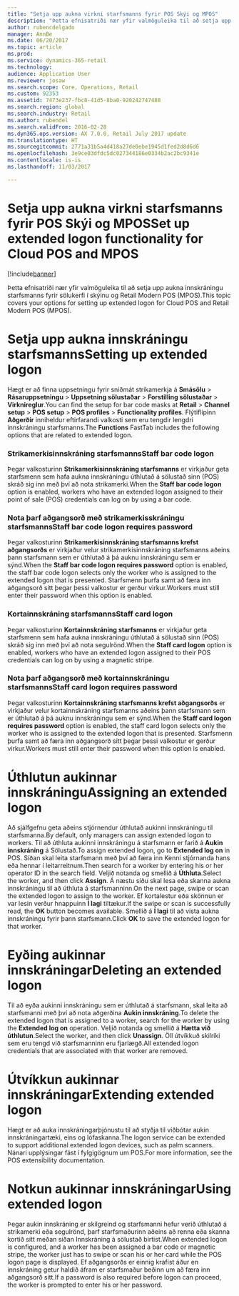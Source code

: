 ```yaml
---
title: "Setja upp aukna virkni starfsmanns fyrir POS Skýi og MPOS"
description: "Þetta efnisatriði nær yfir valmöguleika til að setja upp aukna innskráningu starfsmanns fyrir sölukerfi í skýinu og Retail Modern POS (MPOS)."
author: rubencdelgado
manager: AnnBe
ms.date: 06/20/2017
ms.topic: article
ms.prod: 
ms.service: dynamics-365-retail
ms.technology: 
audience: Application User
ms.reviewer: josaw
ms.search.scope: Core, Operations, Retail
ms.custom: 92353
ms.assetid: 7473e237-fbc8-41d5-8ba0-920242747488
ms.search.region: global
ms.search.industry: Retail
ms.author: rubendel
ms.search.validFrom: 2016-02-28
ms.dyn365.ops.version: AX 7.0.0, Retail July 2017 update
ms.translationtype: HT
ms.sourcegitcommit: 2771a31b5a4d418a27de0ebe1945d1fed2d8d6d6
ms.openlocfilehash: 3e9ce03dfdc5dc027344186e0334b2ac2bc9341e
ms.contentlocale: is-is
ms.lasthandoff: 11/03/2017

---
```


# <a name="set-up-extended-logon-functionality-for-cloud-pos-and-mpos"></a><span data-ttu-id="52ced-103">Setja upp aukna virkni starfsmanns fyrir POS Skýi og MPOS</span><span class="sxs-lookup"><span data-stu-id="52ced-103">Set up extended logon functionality for Cloud POS and MPOS</span></span>

[!include[banner](includes/banner.md)]


<span data-ttu-id="52ced-104">Þetta efnisatriði nær yfir valmöguleika til að setja upp aukna innskráningu starfsmanns fyrir sölukerfi í skýinu og Retail Modern POS (MPOS).</span><span class="sxs-lookup"><span data-stu-id="52ced-104">This topic covers your options for setting up extended logon for Cloud POS and Retail Modern POS (MPOS).</span></span>

<a name="setting-up-extended-logon"></a><span data-ttu-id="52ced-105">Setja upp aukna innskráningu starfsmanns</span><span class="sxs-lookup"><span data-stu-id="52ced-105">Setting up extended logon</span></span>
=========================

<span data-ttu-id="52ced-106">Hægt er að finna uppsetningu fyrir sniðmát strikamerkja á **Smásölu** &gt; **Rásaruppsetningu** &gt; **Uppsetning sölustaðar** &gt; **Forstilling sölustaðar** &gt; **Virknireglur**.</span><span class="sxs-lookup"><span data-stu-id="52ced-106">You can find the setup for bar code masks at **Retail** &gt; **Channel setup** &gt; **POS setup** &gt; **POS profiles** &gt; **Functionality profiles**.</span></span> <span data-ttu-id="52ced-107">Flýtiflipinn **Aðgerðir** inniheldur eftirfarandi valkosti sem eru tengdir lengdri innskráningu starfsmanns.</span><span class="sxs-lookup"><span data-stu-id="52ced-107">The **Functions** FastTab includes the following options that are related to extended logon.</span></span>

### <a name="staff-bar-code-logon"></a><span data-ttu-id="52ced-108">Strikamerkisinnskráning starfsmanns</span><span class="sxs-lookup"><span data-stu-id="52ced-108">Staff bar code logon</span></span>

<span data-ttu-id="52ced-109">Þegar valkosturinn **Strikamerkisinnskráning starfsmanns** er virkjaður geta starfsmenn sem hafa aukna innskráningu úthlutað á sölustað sinn (POS) skráð sig inn með því að nota strikamerki.</span><span class="sxs-lookup"><span data-stu-id="52ced-109">When the **Staff bar code logon** option is enabled, workers who have an extended logon assigned to their point of sale (POS) credentials can log on by using a bar code.</span></span>

### <a name="staff-bar-code-logon-requires-password"></a><span data-ttu-id="52ced-110">Nota þarf aðgangsorð með strikamerkisskráningu starfsmanns</span><span class="sxs-lookup"><span data-stu-id="52ced-110">Staff bar code logon requires password</span></span>

<span data-ttu-id="52ced-111">Þegar valkosturinn **Strikamerkisinnskráning starfsmanns krefst aðgangsorðs** er virkjaður velur strikamerkisinnskráning starfsmanns aðeins þann starfsmann sem er úthlutað á þá auknu innskráningu sem er sýnd.</span><span class="sxs-lookup"><span data-stu-id="52ced-111">When the **Staff bar code logon requires password** option is enabled, the staff bar code logon selects only the worker who is assigned to the extended logon that is presented.</span></span> <span data-ttu-id="52ced-112">Starfsmenn þurfa samt að færa inn aðgangsorð sitt þegar þessi valkostur er gerður virkur.</span><span class="sxs-lookup"><span data-stu-id="52ced-112">Workers must still enter their password when this option is enabled.</span></span>

### <a name="staff-card-logon"></a><span data-ttu-id="52ced-113">Kortainnskráning starfsmanns</span><span class="sxs-lookup"><span data-stu-id="52ced-113">Staff card logon</span></span>

<span data-ttu-id="52ced-114">Þegar valkosturinn **Kortainnskráning starfsmanns** er virkjaður geta starfsmenn sem hafa aukna innskráningu úthlutað á sölustað sinn (POS) skráð sig inn með því að nota segulrönd.</span><span class="sxs-lookup"><span data-stu-id="52ced-114">When the **Staff card logon** option is enabled, workers who have an extended logon assigned to their POS credentials can log on by using a magnetic stripe.</span></span>

### <a name="staff-card-logon-requires-password"></a><span data-ttu-id="52ced-115">Nota þarf aðgangsorð með kortainnskráningu starfsmanns</span><span class="sxs-lookup"><span data-stu-id="52ced-115">Staff card logon requires password</span></span>

<span data-ttu-id="52ced-116">Þegar valkosturinn **Kortainnskráning starfsmanns krefst aðgangsorðs** er virkjaður velur kortainnskráning starfsmanns aðeins þann starfsmann sem er úthlutað á þá auknu innskráningu sem er sýnd.</span><span class="sxs-lookup"><span data-stu-id="52ced-116">When the **Staff card logon requires password** option is enabled, the staff card logon selects only the worker who is assigned to the extended logon that is presented.</span></span> <span data-ttu-id="52ced-117">Starfsmenn þurfa samt að færa inn aðgangsorð sitt þegar þessi valkostur er gerður virkur.</span><span class="sxs-lookup"><span data-stu-id="52ced-117">Workers must still enter their password when this option is enabled.</span></span>

<a name="assigning-an-extended-logon"></a><span data-ttu-id="52ced-118">Úthlutun aukinnar innskráningu</span><span class="sxs-lookup"><span data-stu-id="52ced-118">Assigning an extended logon</span></span>
===========================

<span data-ttu-id="52ced-119">Að sjálfgefnu geta aðeins stjórnendur úthlutað aukinni innskráningu til starfsmanna.</span><span class="sxs-lookup"><span data-stu-id="52ced-119">By default, only managers can assign extended logon to workers.</span></span> <span data-ttu-id="52ced-120">Til að úthluta aukinni innskráningu á starfsmann er farið á **Aukin innskráning** á Sölustað.</span><span class="sxs-lookup"><span data-stu-id="52ced-120">To assign extended logon, go to **Extended log on** in POS.</span></span> <span data-ttu-id="52ced-121">Síðan skal leita starfsmann með því að færa inn Kenni stjórnanda hans eða hennar í leitarreitnum.</span><span class="sxs-lookup"><span data-stu-id="52ced-121">Then search for a worker by entering his or her operator ID in the search field.</span></span> <span data-ttu-id="52ced-122">Veljið notanda og smellið á **Úthluta**.</span><span class="sxs-lookup"><span data-stu-id="52ced-122">Select the worker, and then click **Assign**.</span></span> <span data-ttu-id="52ced-123">Á næstu síðu skal lesa eða skanna aukna innskráningu til að úthluta á starfsmanninn.</span><span class="sxs-lookup"><span data-stu-id="52ced-123">On the next page, swipe or scan the extended logon to assign to the worker.</span></span> <span data-ttu-id="52ced-124">Ef kortalestur eða skönnun er var lesin verður hnappuinn **Í lagi** tiltækur.</span><span class="sxs-lookup"><span data-stu-id="52ced-124">If the swipe or scan is successfully read, the **OK** button becomes available.</span></span> <span data-ttu-id="52ced-125">Smellið á **Í lagi** til að vista aukna innskráningu fyrir þann starfsmann.</span><span class="sxs-lookup"><span data-stu-id="52ced-125">Click **OK** to save the extended logon for that worker.</span></span>

<a name="deleting-an-extended-logon"></a><span data-ttu-id="52ced-126">Eyðing aukinnar innskráningar</span><span class="sxs-lookup"><span data-stu-id="52ced-126">Deleting an extended logon</span></span>
==========================

<span data-ttu-id="52ced-127">Til að eyða aukinni innskráningu sem er úthlutað á starfsmann, skal leita að starfsmanni með því að nota aðgerðina **Aukin innskráning**.</span><span class="sxs-lookup"><span data-stu-id="52ced-127">To delete the extended logon that is assigned to a worker, search for the worker by using the **Extended log on** operation.</span></span> <span data-ttu-id="52ced-128">Veljið notanda og smellið á **Hætta við úthlutun**.</span><span class="sxs-lookup"><span data-stu-id="52ced-128">Select the worker, and then click **Unassign**.</span></span> <span data-ttu-id="52ced-129">Öll útvíkkuð skilríki sem eru tengd við starfsmanninn eru fjarlægð.</span><span class="sxs-lookup"><span data-stu-id="52ced-129">All extended logon credentials that are associated with that worker are removed.</span></span>

<a name="extending-extended-logon"></a><span data-ttu-id="52ced-130">Útvíkkun aukinnar innskráningar</span><span class="sxs-lookup"><span data-stu-id="52ced-130">Extending extended logon</span></span>
========================

<span data-ttu-id="52ced-131">Hægt er að auka innskráningarþjónustu til að styðja til viðbótar aukin innskráningartæki, eins og lófaskanna.</span><span class="sxs-lookup"><span data-stu-id="52ced-131">The logon service can be extended to support additional extended logon devices, such as palm scanners.</span></span> <span data-ttu-id="52ced-132">Nánari upplýsingar fást í fylgigögnum um POS.</span><span class="sxs-lookup"><span data-stu-id="52ced-132">For more information, see the POS extensibility documentation.</span></span>

<a name="using-extended-logon"></a><span data-ttu-id="52ced-133">Notkun aukinnar innskráningar</span><span class="sxs-lookup"><span data-stu-id="52ced-133">Using extended logon</span></span>
====================

<span data-ttu-id="52ced-134">Þegar aukin innskráning er skilgreind og starfsmanni hefur verið úthlutað á strikamerki eða segulrönd, þarf starfsmaðurinn aðeins að renna eða skanna kortið sitt meðan síðan Innskráning á sölustað birtist.</span><span class="sxs-lookup"><span data-stu-id="52ced-134">When extended logon is configured, and a worker has been assigned a bar code or magnetic stripe, the worker just has to swipe or scan his or her card while the POS logon page is displayed.</span></span> <span data-ttu-id="52ced-135">Ef aðgangsorðs er einnig krafist áður en innskráning getur haldið áfram er starfsmaður beðinn um að færa inn aðgangsorð sitt.</span><span class="sxs-lookup"><span data-stu-id="52ced-135">If a password is also required before logon can proceed, the worker is prompted to enter his or her password.</span></span>




